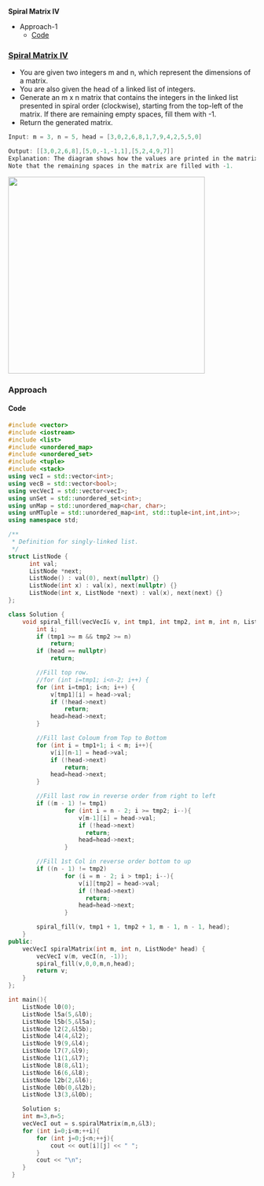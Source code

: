 **Spiral Matrix IV**
- Approach-1
  - [Code](#c)


### [Spiral Matrix IV](https://leetcode.com/contest/weekly-contest-300/problems/spiral-matrix-iv/)
- You are given two integers m and n, which represent the dimensions of a matrix.
- You are also given the head of a linked list of integers.
- Generate an m x n matrix that contains the integers in the linked list presented in spiral order (clockwise), starting from the top-left of the matrix. If there are remaining empty spaces, fill them with -1.
- Return the generated matrix.

```c
Input: m = 3, n = 5, head = [3,0,2,6,8,1,7,9,4,2,5,5,0]

Output: [[3,0,2,6,8],[5,0,-1,-1,1],[5,2,4,9,7]]
Explanation: The diagram shows how the values are printed in the matrix.
Note that the remaining spaces in the matrix are filled with -1.
```
<img src=spiral_from_ll.jpg width=400 />

### Approach
<a name=c></a>
#### Code
```cpp
#include <vector>
#include <iostream>
#include <list>
#include <unordered_map>
#include <unordered_set>
#include <tuple>
#include <stack>
using vecI = std::vector<int>;
using vecB = std::vector<bool>;
using vecVecI = std::vector<vecI>;
using unSet = std::unordered_set<int>;
using unMap = std::unordered_map<char, char>;
using unMTuple = std::unordered_map<int, std::tuple<int,int,int>>;
using namespace std;

/**
 * Definition for singly-linked list.
 */ 
struct ListNode {
      int val;
      ListNode *next;
      ListNode() : val(0), next(nullptr) {}
      ListNode(int x) : val(x), next(nullptr) {}
      ListNode(int x, ListNode *next) : val(x), next(next) {}
};

class Solution {
    void spiral_fill(vecVecI& v, int tmp1, int tmp2, int m, int n, ListNode* head){
        int i;
        if (tmp1 >= m && tmp2 >= n)
            return;
        if (head == nullptr)
            return;

        //Fill top row.
        //for (int i=tmp1; i<n-2; i++) {
        for (int i=tmp1; i<n; i++) {
            v[tmp1][i] = head->val;
            if (!head->next)
                return;
            head=head->next;
        }

        //Fill last Coloum from Top to Bottom
        for (int i = tmp1+1; i < m; i++){
            v[i][n-1] = head->val;
            if (!head->next)
                return;
            head=head->next;
        }

        //Fill last row in reverse order from right to left
        if ((m - 1) != tmp1)
                for (int i = n - 2; i >= tmp2; i--){
                    v[m-1][i] = head->val;
                    if (!head->next)
                      return;
                    head=head->next;
                }

        //Fill 1st Col in reverse order bottom to up
        if ((n - 1) != tmp2)
                for (i = m - 2; i > tmp1; i--){
                    v[i][tmp2] = head->val;
                    if (!head->next)
                      return;
                    head=head->next;
                }

        spiral_fill(v, tmp1 + 1, tmp2 + 1, m - 1, n - 1, head);
    }
public:
    vecVecI spiralMatrix(int m, int n, ListNode* head) {
        vecVecI v(m, vecI(n, -1));
        spiral_fill(v,0,0,m,n,head);
        return v;
    }
};

int main(){
    ListNode l0(0);
    ListNode l5a(5,&l0);
    ListNode l5b(5,&l5a);
    ListNode l2(2,&l5b);
    ListNode l4(4,&l2);
    ListNode l9(9,&l4);
    ListNode l7(7,&l9);
    ListNode l1(1,&l7);
    ListNode l8(8,&l1);
    ListNode l6(6,&l8);
    ListNode l2b(2,&l6);
    ListNode l0b(0,&l2b);
    ListNode l3(3,&l0b);

    Solution s;
    int m=3,n=5;
    vecVecI out = s.spiralMatrix(m,n,&l3);
    for (int i=0;i<m;++i){
        for (int j=0;j<n;++j){
            cout << out[i][j] << " ";
        }
        cout << "\n";
    }
 }
```
